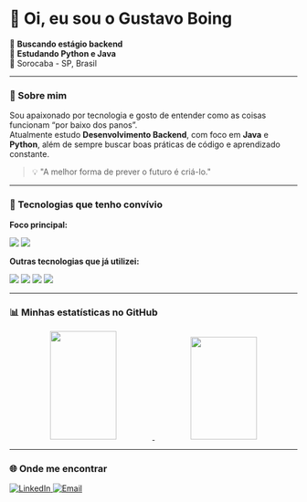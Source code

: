 <h1 align="left">👋 Oi, eu sou o Gustavo Boing</h1>

<p align="left">
  🎯 <strong>Buscando estágio backend</strong><br>
  🌱 <strong>Estudando Python e Java</strong><br>
  📍 Sorocaba - SP, Brasil
</p>

---

### 🚀 Sobre mim
Sou apaixonado por tecnologia e gosto de entender como as coisas funcionam “por baixo dos panos”.  
Atualmente estudo **Desenvolvimento Backend**, com foco em **Java** e **Python**, além de sempre buscar boas práticas de código e aprendizado constante.

> 💡 "A melhor forma de prever o futuro é criá-lo."  

---

### 🧠 Tecnologias que tenho convívio

**Foco principal:**  
<div align="left">
  <img src="https://img.shields.io/badge/Java-ED8B00?style=for-the-badge&logo=openjdk&logoColor=white">
  <img src="https://img.shields.io/badge/Python-3776AB?style=for-the-badge&logo=python&logoColor=white">
</div>

**Outras tecnologias que já utilizei:**  
<div align="left">
  <img src="https://img.shields.io/badge/JavaScript-F7DF1E?style=for-the-badge&logo=javascript&logoColor=black">
  <img src="https://img.shields.io/badge/TypeScript-007ACC?style=for-the-badge&logo=typescript&logoColor=white">
  <img src="https://img.shields.io/badge/HTML5-E34F26?style=for-the-badge&logo=html5&logoColor=white">
  <img src="https://img.shields.io/badge/CSS3-1572B6?style=for-the-badge&logo=css3&logoColor=white">
</div>

---

### 📊 Minhas estatísticas no GitHub
<div align="center">
  <a href="https://github.com/GustavoBoing">
    <img height="190em" width="48%" src="https://github-readme-stats.vercel.app/api?username=gustavoboing&show_icons=true&theme=dark&include_all_commits=true&count_private=true&cache_seconds=1800"/>
    <img height="180em" width="48%" src="https://github-readme-stats.vercel.app/api/top-langs/?username=gustavoboing&layout=compact&langs_count=7&theme=dark&cache_seconds=1800"/>
  </a>
</div>

---

### 🌐 Onde me encontrar
<div align="left">
  <a href="https://www.linkedin.com/in/gustavo-boing-72a103272/" target="_blank">
    <img src="https://img.shields.io/badge/LinkedIn-0A66C2?style=for-the-badge&logo=linkedin&logoColor=white" alt="LinkedIn">
  </a>
  <a href="mailto:gustavoboiing@gmail.com">
    <img src="https://img.shields.io/badge/Gmail-D14836?style=for-the-badge&logo=gmail&logoColor=white" alt="Email">
  </a>
</div>
